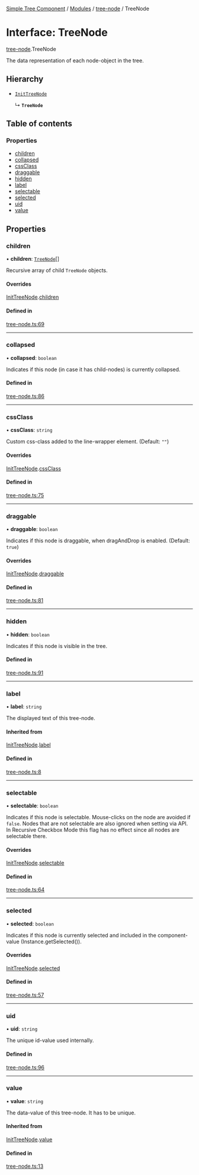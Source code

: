 [Simple Tree Component](../README.md) / [Modules](../modules.md) / [tree-node](tree_node.md) / TreeNode

# Interface: TreeNode

[tree-node](tree_node.md).TreeNode

The data representation of each node-object in the tree.

## Hierarchy

- [`InitTreeNode`](tree_node.InitTreeNode.md)

  ↳ **`TreeNode`**

## Table of contents

### Properties

- [children](tree_node.TreeNode.md#children)
- [collapsed](tree_node.TreeNode.md#collapsed)
- [cssClass](tree_node.TreeNode.md#cssclass)
- [draggable](tree_node.TreeNode.md#draggable)
- [hidden](tree_node.TreeNode.md#hidden)
- [label](tree_node.TreeNode.md#label)
- [selectable](tree_node.TreeNode.md#selectable)
- [selected](tree_node.TreeNode.md#selected)
- [uid](tree_node.TreeNode.md#uid)
- [value](tree_node.TreeNode.md#value)

## Properties

### children

• **children**: [`TreeNode`](tree_node.TreeNode.md)[]

Recursive array of child `TreeNode` objects.

#### Overrides

[InitTreeNode](tree_node.InitTreeNode.md).[children](tree_node.InitTreeNode.md#children)

#### Defined in

[tree-node.ts:69](https://github.com/ckotzbauer/simple-tree-component/blob/ff6bb27/src/types/tree-node.ts#L69)

___

### collapsed

• **collapsed**: `boolean`

Indicates if this node (in case it has child-nodes) is currently collapsed.

#### Defined in

[tree-node.ts:86](https://github.com/ckotzbauer/simple-tree-component/blob/ff6bb27/src/types/tree-node.ts#L86)

___

### cssClass

• **cssClass**: `string`

Custom css-class added to the line-wrapper element.
(Default: `""`)

#### Overrides

[InitTreeNode](tree_node.InitTreeNode.md).[cssClass](tree_node.InitTreeNode.md#cssclass)

#### Defined in

[tree-node.ts:75](https://github.com/ckotzbauer/simple-tree-component/blob/ff6bb27/src/types/tree-node.ts#L75)

___

### draggable

• **draggable**: `boolean`

Indicates if this node is draggable, when dragAndDrop is enabled.
(Default: `true`)

#### Overrides

[InitTreeNode](tree_node.InitTreeNode.md).[draggable](tree_node.InitTreeNode.md#draggable)

#### Defined in

[tree-node.ts:81](https://github.com/ckotzbauer/simple-tree-component/blob/ff6bb27/src/types/tree-node.ts#L81)

___

### hidden

• **hidden**: `boolean`

Indicates if this node is visible in the tree.

#### Defined in

[tree-node.ts:91](https://github.com/ckotzbauer/simple-tree-component/blob/ff6bb27/src/types/tree-node.ts#L91)

___

### label

• **label**: `string`

The displayed text of this tree-node.

#### Inherited from

[InitTreeNode](tree_node.InitTreeNode.md).[label](tree_node.InitTreeNode.md#label)

#### Defined in

[tree-node.ts:8](https://github.com/ckotzbauer/simple-tree-component/blob/ff6bb27/src/types/tree-node.ts#L8)

___

### selectable

• **selectable**: `boolean`

Indicates if this node is selectable. Mouse-clicks on the node are avoided if `false`.
Nodes that are not selectable are also ignored when setting via API.
In Recursive Checkbox Mode this flag has no effect since all nodes are selectable there.

#### Overrides

[InitTreeNode](tree_node.InitTreeNode.md).[selectable](tree_node.InitTreeNode.md#selectable)

#### Defined in

[tree-node.ts:64](https://github.com/ckotzbauer/simple-tree-component/blob/ff6bb27/src/types/tree-node.ts#L64)

___

### selected

• **selected**: `boolean`

Indicates if this node is currently selected and included in the component-value (Instance.getSelected()).

#### Overrides

[InitTreeNode](tree_node.InitTreeNode.md).[selected](tree_node.InitTreeNode.md#selected)

#### Defined in

[tree-node.ts:57](https://github.com/ckotzbauer/simple-tree-component/blob/ff6bb27/src/types/tree-node.ts#L57)

___

### uid

• **uid**: `string`

The unique id-value used internally.

#### Defined in

[tree-node.ts:96](https://github.com/ckotzbauer/simple-tree-component/blob/ff6bb27/src/types/tree-node.ts#L96)

___

### value

• **value**: `string`

The data-value of this tree-node. It has to be unique.

#### Inherited from

[InitTreeNode](tree_node.InitTreeNode.md).[value](tree_node.InitTreeNode.md#value)

#### Defined in

[tree-node.ts:13](https://github.com/ckotzbauer/simple-tree-component/blob/ff6bb27/src/types/tree-node.ts#L13)
